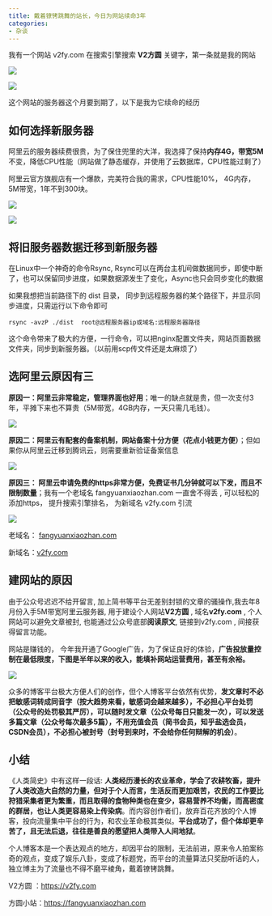 ```yaml
---
title: 戴着镣铐跳舞的站长，今日为网站续命3年
categories:
- 杂谈
---
```


我有一个网站 v2fy.com  在搜索引擎搜索 **V2方圆** 关键字，第一条就是我的网站


![](https://cdn.fangyuanxiaozhan.com/assets/16942281040695jSrQTDR.png)


![](https://cdn.fangyuanxiaozhan.com/assets/1694228105649KYBMZ56p.png)


这个网站的服务器这个月要到期了，以下是我为它续命的经历

## 如何选择新服务器

阿里云的服务器续费很贵，为了保住兜里的大洋，我选择了保持**内存4G，带宽5M**不变，降低CPU性能（网站做了静态缓存，并使用了云数据库，CPU性能过剩了）

阿里云官方旗舰店有一个爆款，完美符合我的需求，CPU性能10%， 4G内存，5M带宽，1年不到300块。

![](https://cdn.fangyuanxiaozhan.com/assets/1694228111166MDbdBFX2.jpeg)

![](https://cdn.fangyuanxiaozhan.com/assets/1694228113948xEDZ4eXS.png)


## 将旧服务器数据迁移到新服务器

在Linux中一个神奇的命令Rsync, Rsync可以在两台主机间做数据同步，即使中断了，也可以保留同步进度，如果数据源发生了变化，Async也只会同步变化的数据

如果我想把当前路径下的 dist 目录， 同步到远程服务器的某个路径下，并显示同步进度，只需运行以下命令即可

```
rsync -avzP ./dist  root@远程服务器ip或域名:远程服务器路径
```

这个命令带来了极大的方便，一行命令，可以把nginx配置文件夹，网站页面数据文件夹，同步到新服务器。（以前用scp传文件还是太麻烦了）

##  选阿里云原因有三

**原因一：阿里云非常稳定，管理界面也好用**；唯一的缺点就是贵，但一次支付3年，平摊下来也不算贵（5M带宽，4GB内存，一天只需几毛钱）。

![](https://cdn.fangyuanxiaozhan.com/assets/1694228115796ntnKcbAT.png)


**原因二：阿里云有配套的备案机制，网站备案十分方便（花点小钱更方便）**；但如果你从阿里云迁移到腾讯云，则需要重新验证备案信息

![](https://cdn.fangyuanxiaozhan.com/assets/1694228118842f5HHrPFM.png)


**原因三： 阿里云申请免费的https非常方便，免费证书几分钟就可以下发，而且不限制数量**；我有一个老域名 fangyuanxiaozhan.com 一直舍不得丢 , 可以轻松的添加https， 提升搜索引擎排名， 为新域名 v2fy.com 引流

![](https://cdn.fangyuanxiaozhan.com/assets/1694228120304D26XQQap.png)


老域名： [fangyuanxiaozhan.com](https://fangyuanxiaozhan.com)

新域名：[v2fy.com](https://v2fy.com)


## 建网站的原因

由于公众号迟迟不给开留言, 加上简书等平台无差别封锁的文章的骚操作,我去年8月份入手5M带宽阿里云服务器, 用于建设个人网站**V2方圆** , 域名**v2fy.com** , 个人网站可以避免文章被封, 也能通过公众号底部**阅读原文**, 链接到v2fy.com , 间接获得留言功能。

网站是赚钱的， 今年我开通了Google广告，为了保证良好的体验，**广告投放量控制在最低限度，下图是半年以来的收入，能填补网站运营费用，甚至有余裕。**

![](https://cdn.fangyuanxiaozhan.com/assets/1694228121468br7KmJQi.png)

众多的博客平台极大方便人们的创作，但个人博客平台依然有优势，**发文章时不必把敏感词转成同音字（按大趋势来看，敏感词会越来越多），不必担心平台处罚（公众号的处罚极其严厉），可以随时发文章（公众号每日只能发一次），可以发送多篇文章（公众号每次最多5篇），不用充值会员（简书会员，知乎盐选会员，CSDN会员），不必担心被封号（封号到来时，不会给你任何辩解的机会）**。

## 小结

《人类简史》中有这样一段话: **人类经历漫长的农业革命，学会了农耕牧畜，提升了人类改造大自然的力量，但对于个人而言，生活反而更加艰苦，农民的工作要比狩猎采集者更为繁重，而且取得的食物种类也在变少，容易营养不均衡，而高密度的群居，也让人类更容易染上传染病**。而内容创作者们，放弃百花齐放的个人博客，投向流量集中平台的行为，和农业革命极其类似。**平台成功了，但个体却更辛苦了，且无法后退，往往是善良的愿望把人类带入人间地狱**。

个人博客本是一个表达观点的地方，却因平台的限制，无法前进，原来令人拍案称奇的观点，变成了娱乐八卦，变成了标题党，而平台的流量算法只奖励听话的人，独立博主为了流量也不得不磨平棱角，戴着镣铐跳舞。


V2方圆 ：https://v2fy.com


方圆小站：https://fangyuanxiaozhan.com